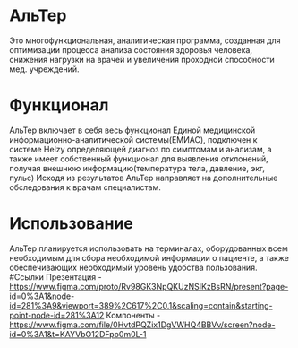 # АльТер
Это многофункциональная, аналитическая программа, созданная для оптимизации процесса анализа состояния здоровья человека, снижения нагрузки на врачей  и увеличения проходной способности мед. учреждений.
# Функционал
АльТер включает в себя весь функционал Единой медицинской информационно-аналитической системы(ЕМИАС), подключен к системе Helzy определяющей диагноз по симптомам и анализам, а также имеет собственный функционал для выявления отклонений, получая внешнюю информацию(температура тела, давление, экг, пульс)
Исходя из результатов АльТер направляет на дополнительные обследования к врачам специалистам.
# Использование
АльТер планируется использовать на терминалах, оборудованных всем необходимым для сбора необходимой информации о пациенте, а также обеспечивающих необходимый уровень удобства пользования.
#Cсылки
Презентация - https://www.figma.com/proto/Rv98GK3NpQKUzNSIKzBsRN/present?page-id=0%3A1&node-id=281%3A9&viewport=389%2C617%2C0.1&scaling=contain&starting-point-node-id=281%3A12
Компоненты - https://www.figma.com/file/0HvtdPQZix1DgVWHQ4BBVv/screen?node-id=0%3A1&t=KAYVbO12DFpo0m0L-1
